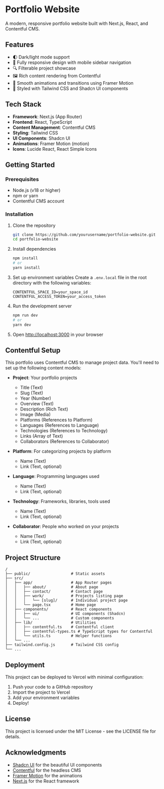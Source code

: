 # Portfolio Website

A modern, responsive portfolio website built with Next.js, React, and Contentful CMS.

## Features

- 🌓 Dark/light mode support
- 📱 Fully responsive design with mobile sidebar navigation
- 🔍 Filterable project showcase
- 🖼️ Rich content rendering from Contentful
- 🚀 Smooth animations and transitions using Framer Motion
- 💅 Styled with Tailwind CSS and Shadcn UI components

## Tech Stack

- **Framework**: Next.js (App Router)
- **Frontend**: React, TypeScript
- **Content Management**: Contentful CMS
- **Styling**: Tailwind CSS
- **UI Components**: Shadcn UI
- **Animations**: Framer Motion (motion)
- **Icons**: Lucide React, React Simple Icons

## Getting Started

### Prerequisites

- Node.js (v18 or higher)
- npm or yarn
- Contentful CMS account

### Installation

1. Clone the repository

   ```bash
   git clone https://github.com/yourusername/portfolio-website.git
   cd portfolio-website
   ```

2. Install dependencies

   ```bash
   npm install
   # or
   yarn install
   ```

3. Set up environment variables
   Create a `.env.local` file in the root directory with the following variables:

   ```
   CONTENTFUL_SPACE_ID=your_space_id
   CONTENTFUL_ACCESS_TOKEN=your_access_token
   ```

4. Run the development server

   ```bash
   npm run dev
   # or
   yarn dev
   ```

5. Open [http://localhost:3000](http://localhost:3000) in your browser

## Contentful Setup

This portfolio uses Contentful CMS to manage project data. You'll need to set up the following content models:

- **Project**: Your portfolio projects

  - Title (Text)
  - Slug (Text)
  - Year (Number)
  - Overview (Text)
  - Description (Rich Text)
  - Image (Media)
  - Platforms (References to Platform)
  - Languages (References to Language)
  - Technologies (References to Technology)
  - Links (Array of Text)
  - Collaborators (References to Collaborator)

- **Platform**: For categorizing projects by platform

  - Name (Text)
  - Link (Text, optional)

- **Language**: Programming languages used

  - Name (Text)
  - Link (Text, optional)

- **Technology**: Frameworks, libraries, tools used

  - Name (Text)
  - Link (Text, optional)

- **Collaborator**: People who worked on your projects
  - Name (Text)
  - Link (Text, optional)

## Project Structure

```
/
├── public/                  # Static assets
├── src/
│   ├── app/                 # App Router pages
│   │   ├── about/           # About page
│   │   ├── contact/         # Contact page
│   │   ├── work/            # Projects listing page
│   │   │   └── [slug]/      # Individual project page
│   │   └── page.tsx         # Home page
│   ├── components/          # React components
│   │   ├── ui/              # UI components (Shadcn)
│   │   └── ...              # Custom components
│   ├── lib/                 # Utilities
│   │   ├── contentful.ts    # Contentful client
│   │   ├── contentful-types.ts # TypeScript types for Contentful
│   │   └── utils.ts         # Helper functions
│   └── ...
├── tailwind.config.js       # Tailwind CSS config
└── ...
```

## Deployment

This project can be deployed to Vercel with minimal configuration:

1. Push your code to a GitHub repository
2. Import the project to Vercel
3. Add your environment variables
4. Deploy!

## License

This project is licensed under the MIT License - see the LICENSE file for details.

## Acknowledgments

- [Shadcn UI](https://ui.shadcn.com/) for the beautiful UI components
- [Contentful](https://www.contentful.com/) for the headless CMS
- [Framer Motion](https://www.framer.com/motion/) for the animations
- [Next.js](https://nextjs.org/) for the React framework
